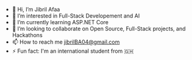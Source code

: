 - 👋 Hi, I’m Jibril Afaa
- 👀 I’m interested in Full-Stack Developement and AI
- 🌱 I’m currently learning ASP.NET Core
- 💞️ I’m looking to collaborate on Open Source, Full-Stack projects, and Hackathons
- 📫 How to reach me jibrilBA04@gmail.com
- ⚡ Fun fact: I'm an international student from 🇬🇭

